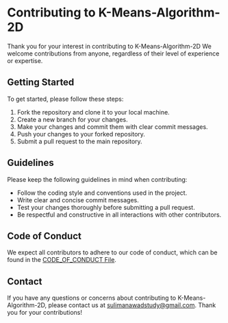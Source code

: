 <!-- 
    Written By Suliman Awad
    Email: sulimanawadstudy@gmail.com
    Github: https://github.com/suliman-99
    Linkedin: https://linkedin.com/in/suliman-awad-399a471b8
    Facebook: https://www.facebook.com/suliman.awad.507
 -->
<!-- 
    Do a search and replace with your text editor for the following: 
        `email`,
        `project_title`,
-->
<!-- 
    Do a search and replace with your text editor for the following: 
        `sulimanawadstudy@gmail.com`,
        `K-Means-Algorithm-2D`,
-->
# Contributing to K-Means-Algorithm-2D

Thank you for your interest in contributing to K-Means-Algorithm-2D We welcome contributions from anyone, regardless of their level of experience or expertise.

## Getting Started

To get started, please follow these steps:

1. Fork the repository and clone it to your local machine.
2. Create a new branch for your changes.
3. Make your changes and commit them with clear commit messages.
4. Push your changes to your forked repository.
5. Submit a pull request to the main repository.

## Guidelines

Please keep the following guidelines in mind when contributing:

- Follow the coding style and conventions used in the project.
- Write clear and concise commit messages.
- Test your changes thoroughly before submitting a pull request.
- Be respectful and constructive in all interactions with other contributors.

## Code of Conduct

We expect all contributors to adhere to our code of conduct, which can be found in the [CODE_OF_CONDUCT File][code-of-conduct-url].

## Contact

If you have any questions or concerns about contributing to K-Means-Algorithm-2D, please contact us at sulimanawadstudy@gmail.com. Thank you for your contributions!



[code-of-conduct-url]: ./CODE_OF_CONDUCT.md